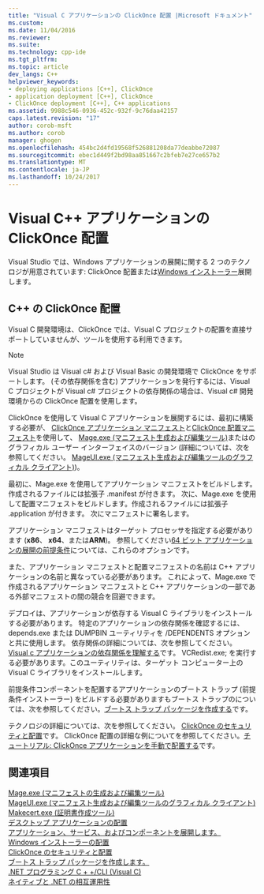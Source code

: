 ```yaml
---
title: "Visual C アプリケーションの ClickOnce 配置 |Microsoft ドキュメント"
ms.custom: 
ms.date: 11/04/2016
ms.reviewer: 
ms.suite: 
ms.technology: cpp-ide
ms.tgt_pltfrm: 
ms.topic: article
dev_langs: C++
helpviewer_keywords:
- deploying applications [C++], ClickOnce
- application deployment [C++], ClickOnce
- ClickOnce deployment [C++], C++ applications
ms.assetid: 9988c546-0936-452c-932f-9c76daa42157
caps.latest.revision: "17"
author: corob-msft
ms.author: corob
manager: ghogen
ms.openlocfilehash: 454bc2d4fd19568f526881208da77deabbe72087
ms.sourcegitcommit: ebec1d449f2bd98aa851667c2bfeb7e27ce657b2
ms.translationtype: MT
ms.contentlocale: ja-JP
ms.lasthandoff: 10/24/2017
---
```

# <a name="clickonce-deployment-for-visual-c-applications"></a>Visual C++ アプリケーションの ClickOnce 配置
Visual Studio では、Windows アプリケーションの展開に関する 2 つのテクノロジが用意されています: ClickOnce 配置または[Windows インストーラー](http://msdn.microsoft.com/library/cc185688)展開します。  
  
## <a name="clickonce-deployment-in-c"></a>C++ の ClickOnce 配置  
 Visual C 開発環境は、ClickOnce では、Visual C プロジェクトの配置を直接サポートしていませんが、ツールを使用する利用できます。  
  
> [!NOTE]
>  Visual Studio は Visual c# および Visual Basic の開発環境で ClickOnce をサポートします。 (その依存関係を含む) アプリケーションを発行するには、Visual C プロジェクトが Visual c# プロジェクトの依存関係の場合は、Visual c# 開発環境からの ClickOnce 配置を使用します。  
  
 ClickOnce を使用して Visual C アプリケーションを展開するには、最初に構築する必要が、 [ClickOnce アプリケーション マニフェスト](/visualstudio/deployment/clickonce-application-manifest)と[ClickOnce 配置マニフェスト](/visualstudio/deployment/clickonce-deployment-manifest)を使用して、 [Mage.exe (マニフェスト生成および編集ツール)](/dotnet/framework/tools/mage-exe-manifest-generation-and-editing-tool)またはのグラフィカル ユーザー インターフェイスのバージョン (詳細については、次を参照してください。 [MageUI.exe (マニフェスト生成および編集ツールのグラフィカル クライアント)](/dotnet/framework/tools/mageui-exe-manifest-generation-and-editing-tool-graphical-client))。  

  
 最初に、Mage.exe を使用してアプリケーション マニフェストをビルドします。作成されるファイルには拡張子 .manifest が付きます。 次に、Mage.exe を使用して配置マニフェストをビルドします。作成されるファイルには拡張子 .application が付きます。 次にマニフェストに署名します。  
  
 アプリケーション マニフェストはターゲット プロセッサを指定する必要があります (**x86**、 **x64**、または**ARM**)。 参照してください[64 ビット アプリケーションの展開の前提条件](/visualstudio/deployment/deploying-prerequisites-for-64-bit-applications)については、これらのオプションです。  
  
 また、アプリケーション マニフェストと配置マニフェストの名前は C++ アプリケーションの名前と異なっている必要があります。 これによって、Mage.exe で作成されるアプリケーション マニフェストと C++ アプリケーションの一部である外部マニフェストの間の競合を回避できます。  
  
 デプロイは、アプリケーションが依存する Visual C ライブラリをインストールする必要があります。 特定のアプリケーションの依存関係を確認するには、depends.exe または DUMPBIN ユーティリティを /DEPENDENTS オプションと共に使用します。 依存関係の詳細については、次を参照してください。 [Visual c アプリケーションの依存関係を理解する](../ide/understanding-the-dependencies-of-a-visual-cpp-application.md)です。 VCRedist.exe; を実行する必要があります。このユーティリティは、ターゲット コンピューター上の Visual C ライブラリをインストールします。  
  
 前提条件コンポーネントを配置するアプリケーションのブートス トラップ (前提条件インストーラー) をビルドする必要がありますもブートス トラップのについては、次を参照してください。[ブートス トラップ パッケージを作成する](/visualstudio/deployment/creating-bootstrapper-packages)です。  
  
 テクノロジの詳細については、次を参照してください。 [ClickOnce のセキュリティと配置](/visualstudio/deployment/clickonce-security-and-deployment)です。 ClickOnce 配置の詳細な例についてを参照してください。[チュートリアル: ClickOnce アプリケーションを手動で配置する](/visualstudio/deployment/walkthrough-manually-deploying-a-clickonce-application)です。  
  
## <a name="see-also"></a>関連項目  
 [Mage.exe (マニフェストの生成および編集ツール)](/dotnet/framework/tools/mage-exe-manifest-generation-and-editing-tool)   
 [MageUI.exe (マニフェスト生成および編集ツールのグラフィカル クライアント)](/dotnet/framework/tools/mageui-exe-manifest-generation-and-editing-tool-graphical-client)   
 [Makecert.exe (証明書作成ツール)](https://msdn.microsoft.com/library/windows/desktop/aa386968)   
 [デスクトップ アプリケーションの配置](../ide/deploying-native-desktop-applications-visual-cpp.md)   
 [アプリケーション、サービス、およびコンポーネントを展開します。](/visualstudio/deployment/deploying-applications-services-and-components)   
 [Windows インストーラーの配置](http://msdn.microsoft.com/en-us/121be21b-b916-43e2-8f10-8b080516d2a0)   
 [ClickOnce のセキュリティと配置](/visualstudio/deployment/clickonce-security-and-deployment)   
 [ブートス トラップ パッケージを作成します。](/visualstudio/deployment/creating-bootstrapper-packages)   
 [.NET プログラミング C + +/CLI (Visual C)](../dotnet/dotnet-programming-with-cpp-cli-visual-cpp.md)   
 [ネイティブと .NET の相互運用性](../dotnet/native-and-dotnet-interoperability.md)
